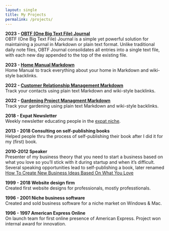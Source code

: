 ```yaml
---
layout: single
title: My Projects
permalink: /projects/
---
```

**2023 - [OBTF (One Big Text File) Journal](https://github.com/CLSherrod/OBTF)**<br>
OBTF (One Big Text File) Journal is a simple yet powerful solution for maintaining a journal in Markdown or plain text format. Unlike traditional daily note files, OBTF Journal consolidates all entries into a single text file, with each new day appended to the top of the existing file.

**2023 - [Home Manual Markdown](https://github.com/CLSherrod/home-manual-markdown)**<br>
Home Manual to track everything about your home in Markdown and wiki-style backlinks.

**2022 - [Customer Relationship Management Markdown](https://github.com/CLSherrod/crm-markdown)**<br>
Track your contacts using plain text Markdown and wiki-style backlinks.

**2022 - [Gardening Project Managment Markdown](https://github.com/CLSherrod/gardening-markdown)**<br>
Track your gardening using plain text Markdown and wiki-style backlinks.

**2018 - Expat Newsletter**<br>
Weekly newsletter educating people in the [expat niche](https://ExpatRebel.com).

**2013 - 2018 Consulting on self-publishing books**<br>
Helped people thru the process of self-publishing their book after I did it for my (first) book.

**2010-2012 Speaker**<br>
Presenter of my business theory that you need to start a business based on what you love so you’ll stick with it during startup and when it’s difficult. Several speaking opportunities lead to self-publishing a book, later renamed [How To Create New Business Ideas Based On What You Love](https://christophersherrod.com/2020/12/02/business-ideas.html)

**1999 - 2018 Website design firm**<br>
Created first website designs for professionals, mostly professtionals.

**1996 - 2001 Niche business software**<br>
Created and sold business software for a niche market on Windows & Mac.

**1996 - 1997 American Express Online**<br>
On launch team for first online presence of American Express. Project won internal award for innovation.